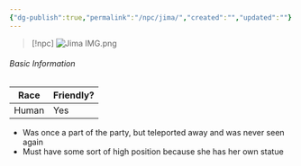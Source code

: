 ```yaml
---
{"dg-publish":true,"permalink":"/npc/jima/","created":"","updated":""}
---
```



> [!npc]
> ![Jima IMG.png](/img/user/z_Assets/Jima%20IMG.png)

 ###### Basic Information


 | **Race** | **Friendly?** |
| --------- | ---------- |
| Human          |   Yes       | 

- Was once a part of the party, but teleported away and was never seen again
- Must have some sort of high position because she has her own statue